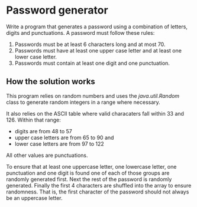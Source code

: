 # Password generator

Write a program that generates a password using a combination of letters, digits and punctuations. A password must follow these rules:

1. Passwords must be at least 6 characters long and at most 70.
1. Passwords must have at least one upper case letter and at least one lower case letter.
3. Passwords must contain at least one digit and one punctuation.

## How the solution works

This program relies on random numbers and uses the *java.util.Random* class to generate random integers in a range where necessary.

It also relies on the ASCII table where valid characaters fall within 33 and 126. Within that range:

 - digits are from 48 to 57
 - upper case letters are from 65 to 90 and
 - lower case letters are from 97 to 122

All other values are punctuations.

To ensure that at least one uppercase letter, one lowercase letter, one punctuation and one digit is found one of each of those groups are randomly generated first. Next the rest of the password is randomly generated. Finally the first 4 characters are shuffled into the array to ensure randomness. That is, the first character of the password should not always be an uppercase letter.